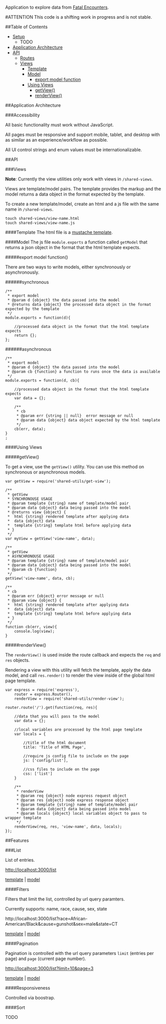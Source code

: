 Application to explore data from [Fatal Encounters](http://fatalencounters.org).

#ATTENTION
This code is a shifting work in progress and is not stable.   

##Table of Contents

* [Setup](#setup)
	* TODO
* [Application Architecture](#application-architecture)
* [API](#api)
 	* [Routes](#routes)
 	* [Views](#views)
  		* [Template](#template)
  		* [Model](#model)
  			* [export model function](#export-model-function)
  		* [Using Views](#using-views)
  		 	* [getView()](#getview)
  			* [renderView()](#renderview)



##Application Architecture

###Accessibility

All basic functionality must work without JavaScript. 

All pages must be responsive and support mobile, tablet, and desktop with as similar as an experience/workflow as possible. 

All UI control strings and enum values must be internationalizable. 

##API

###Views

**Note**: Currently the view utilities only work with views in `/shared-views`.

Views are template/model pairs.  The template provides the markup and the model returns a data object in the format expected by the template.

To create a new template/model, create an html and a js file with the same name in `/shared-views`.

```
touch shared-views/view-name.html
touch shared-views/view-name.js
```

####Template
The html file is a [mustache template](https://github.com/janl/mustache.js).

####Model
The js file `module.exports` a function called `getModel` that returns a json object in the format that the html template expects. 

#####export model function()

There are two ways to write models, either synchronously or asynchronously.  

######synchronous
```
/**
 * export model
 * @param d {object} the data passed into the model
 * @returns data {object} the processed data object in the format expected by the template
 */
module.exports = function(d){

	//processed data object in the format that the html template expects
	return {};
};
```

######asynchronous
```
/**
 * export model
 * @param d {object} the data passed into the model 
 * @param cb {function} a function to runs once the data is available
 */
module.exports = function(d, cb){

	//processed data object in the format that the html template expects
	var data = {};
	
	/**
	 * cb
	 * @param err {string || null}  error message or null
	 * @param data {object} data object expected by the html template
	 */
	cb(err, data);
}
;
```

####Using Views

#####getView()

To get a view, use the `getView()` utility. You can use this method on synchronous or asynchronous models.

```
var getView = require('shared-utils/get-view');

/**
 * getView
 * SYNCHRONOUSE USAGE
 * @param template {string} name of template/model pair
 * @param data {object} data being passed into the model
 * @returns view {object} {
 *	html {string} rendered template after applying data
 *	data {object} data
 *	template {string} template html before applying data
 * }
 */
var myView = getView('view-name', data);

/**
 * getView
 * ASYNCHRONOUSE USAGE
 * @param template {string} name of template/model pair
 * @param data {object} data being passed into the model
 * @param cb {function}
 */
getView('view-name', data, cb);

/**
 * cb
 * @param err {object} error message or null
 * @param view {object} {
 *	html {string} rendered template after applying data
 *	data {object} data
 *	template {string} template html before applying data
 * }
 */
function cb(err, view){
	console.log(view);
}
```

#####renderView()

The `renderView()` is used inside the route callback and expects the `req` and `res` objects.

Rendering a view with this utility will fetch the template, apply the data model, and call `res.render()` to render the view inside of the global html page template.

```
var express = require('express'),
    router = express.Router(),
    renderView = require('shared-utils/render-view');

router.route('/').get(function(req, res){

	//data that you will pass to the model
	var data = {};
	
	//local variables are processed by the html page template
	var locals = {
	
		//title of the html document
		title: 'Title of HTML Page',
		
		//require js config file to include on the page
		js: ['config/list'],
		
		//css files to include on the page
		css: ['list']
	}
	
	/**
	 * renderView
	 * @param req {object} node express request object
	 * @param res {object} node express response object
	 * @param template {string} name of template/model pair
	 * @param data {object} data being passed into model
	 * @param locals {object} local variables object to pass to wrapper template
	 */
	renderView(req, res, 'view-name', data, locals);
});
```

##Features

###List

List of entries.

[http://localhost:3000/list](http://localhost:3000/list)

[template](https://github.com/JustOpenSource/fatalshootings/blob/master/shared-views/fatality-list.html) | [model](https://github.com/JustOpenSource/fatalshootings/blob/master/shared-views/fatality-list.js)

####Filters

Filters that limit the list, controlled by url query paramters.

Currently supports: name, race, cause, sex, state

http://localhost:3000/list?race=African-American/Black&cause=gunshot&sex=male&state=CT

[template](https://github.com/JustOpenSource/fatalshootings/blob/master/shared-views/fatality-list-filter.html) | [model](https://github.com/JustOpenSource/fatalshootings/blob/master/shared-views/fatality-list-filter.js)

####Pagination

Pagination is controlled with the url query parameters `limit` (entries per page) and `page` (current page number).

[http://localhost:3000/list?limit=10&page=3](http://localhost:3000/list?limit=10&page=3)

[template](https://github.com/JustOpenSource/fatalshootings/blob/master/shared-views/components/pagination.html) | [model](https://github.com/JustOpenSource/fatalshootings/blob/master/shared-views/components/pagination.js)

####Responsiveness

Controlled via boostrap.

####Sort

TODO
